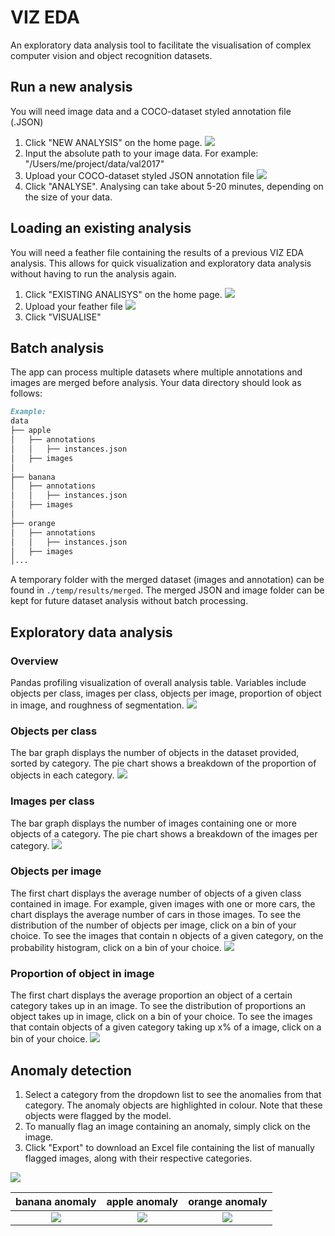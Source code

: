 # VIZ EDA
An exploratory data analysis tool to facilitate the visualisation of complex computer vision and object recognition datasets.  

## Run a new analysis
You will need image data and a COCO-dataset styled annotation file (.JSON)
1. Click "NEW ANALYSIS" on the home page.
![](assets/new_analysis.png)
2. Input the absolute path to your image data. For example: "/Users/me/project/data/val2017"
3. Upload your COCO-dataset styled JSON annotation file
![](assets/new_analysis_menu.png)
4. Click "ANALYSE". 
Analysing can take about 5-20 minutes, depending on the size of your data.

## Loading an existing analysis
You will need a feather file containing the results of a previous VIZ EDA analysis. This allows for quick visualization and exploratory data analysis without having to run the analysis again.

1. Click "EXISTING ANALISYS" on the home page.
![](assets/existing_analysis.png)
2. Upload your feather file
![](assets/existing_analysis_menu.png)
3. Click "VISUALISE"

## Batch analysis
The app can process multiple datasets where multiple annotations and images are merged before analysis. Your data
directory should look as follows:
```markdown
Example:
data
├── apple
│   ├── annotations
│   │   ├── instances.json
│   ├── images
│
├── banana
│   ├── annotations
│   │   ├── instances.json
│   ├── images
│
├── orange
│   ├── annotations
│   │   ├── instances.json
│   ├── images
│...
```
A temporary folder with the merged dataset (images and annotation) can be found in `./temp/results/merged`. The merged
JSON and image folder can be kept for future dataset analysis without batch processing.

## Exploratory data analysis

### Overview
Pandas profiling visualization of overall analysis table. Variables include objects per class, images per class, objects
per image, proportion of object in image, and roughness of segmentation.
![](assets/overview.png)

### Objects per class
The bar graph displays the number of objects in the dataset provided, sorted by category. The pie chart shows a
breakdown of the proportion of objects in each category.
![](assets/objs_per_cat.png)

### Images per class
The bar graph displays the number of images containing one or more objects of a category. The pie chart shows a
breakdown of the images per category.
![](assets/imgs_per_cat.png)

### Objects per image
The first chart displays the average number of objects of a given class contained in image. For example, given images
with one or more cars, the chart displays the average number of cars in those images. To see the distribution of the
number of objects per image, click on a bin of your choice. To see the images that contain n objects of a given
category, on the probability histogram, click on a bin of your choice.
![](assets/objs_per_img.png)

### Proportion of object in image
The first chart displays the average proportion an object of a certain category takes up in an image. To see the
distribution of proportions an object takes up in image, click on a bin of your choice. To see the images that contain
objects of a given category taking up x% of a image, click on a bin of your choice.
![](assets/area_per_img.png)

## Anomaly detection
1. Select a category from the dropdown list to see the anomalies from that category. The anomaly objects are
highlighted in colour. Note that these objects were flagged by the model.
2. To manually flag an image containing an anomaly, simply click on the image.
3. Click "Export" to download an Excel file containing the list of manually flagged images, along with their respective
categories.

![](assets/anomalies.png)

banana anomaly             |  apple anomaly          |  orange anomaly
:-------------------------:|:-------------------------:|:-------------------------:
![](assets/banana.png)  |  ![](assets/apple.png) | ![](assets/orange.png)
